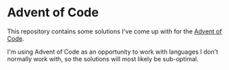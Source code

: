# Advent of Code

This repository contains some solutions I've come up with for the [Advent of Code](https://adventofcode.com/).

I'm using Advent of Code as an opportunity to work with languages I don't normally work with, so the solutions will most likely be sub-optimal.
